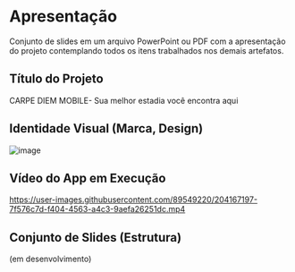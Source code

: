 # Apresentação

Conjunto de slides em um arquivo PowerPoint ou PDF com a apresentação do projeto contemplando todos os itens trabalhados nos demais artefatos.

## Título do Projeto

CARPE DIEM MOBILE- Sua melhor estadia você encontra aqui

## Identidade Visual (Marca, Design)

![image](https://user-images.githubusercontent.com/89549220/204167128-6f4c0618-da30-41ca-8bc4-bb7b53d07800.png)

## Vídeo do App em Execução

https://user-images.githubusercontent.com/89549220/204167197-7f576c7d-f404-4563-a4c3-9aefa26251dc.mp4

## Conjunto de Slides (Estrutura)

(em desenvolvimento)
